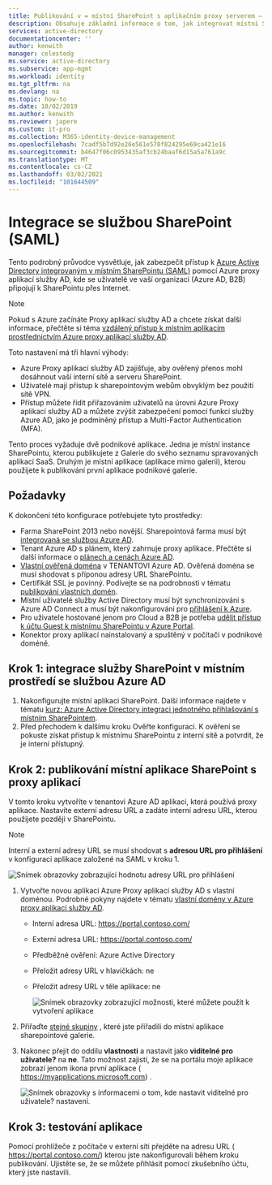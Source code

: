 ```yaml
---
title: Publikování v = místní SharePoint s aplikačním proxy serverem – Azure AD
description: Obsahuje základní informace o tom, jak integrovat místní SharePointový Server s Azure Proxy aplikací služby AD pro SAML.
services: active-directory
documentationcenter: ''
author: kenwith
manager: celestedg
ms.service: active-directory
ms.subservice: app-mgmt
ms.workload: identity
ms.tgt_pltfrm: na
ms.devlang: na
ms.topic: how-to
ms.date: 10/02/2019
ms.author: kenwith
ms.reviewer: japere
ms.custom: it-pro
ms.collection: M365-identity-device-management
ms.openlocfilehash: 7cadf5b7d92e26e561e570f824295e69ca421e16
ms.sourcegitcommit: b4647f06c0953435af3cb24baaf6d15a5a761a9c
ms.translationtype: MT
ms.contentlocale: cs-CZ
ms.lasthandoff: 03/02/2021
ms.locfileid: "101644509"
---
```

# <a name="integrate-with-sharepoint-saml"></a>Integrace se službou SharePoint (SAML)

Tento podrobný průvodce vysvětluje, jak zabezpečit přístup k [Azure Active Directory integrovaným v místním SharePointu (SAML)](../saas-apps/sharepoint-on-premises-tutorial.md) pomocí Azure proxy aplikací služby AD, kde se uživatelé ve vaší organizaci (Azure AD, B2B) připojují k SharePointu přes Internet.

> [!NOTE] 
> Pokud s Azure začínáte Proxy aplikací služby AD a chcete získat další informace, přečtěte si téma [vzdálený přístup k místním aplikacím prostřednictvím Azure proxy aplikací služby AD](./application-proxy.md).

Toto nastavení má tři hlavní výhody:

- Azure Proxy aplikací služby AD zajišťuje, aby ověřený přenos mohl dosáhnout vaší interní sítě a serveru SharePoint.
- Uživatelé mají přístup k sharepointovým webům obvyklým bez použití sítě VPN.
- Přístup můžete řídit přiřazováním uživatelů na úrovni Azure Proxy aplikací služby AD a můžete zvýšit zabezpečení pomocí funkcí služby Azure AD, jako je podmíněný přístup a Multi-Factor Authentication (MFA).

Tento proces vyžaduje dvě podnikové aplikace. Jedna je místní instance SharePointu, kterou publikujete z Galerie do svého seznamu spravovaných aplikací SaaS. Druhým je místní aplikace (aplikace mimo galerii), kterou použijete k publikování první aplikace podnikové galerie.

## <a name="prerequisites"></a>Požadavky

K dokončení této konfigurace potřebujete tyto prostředky:
 - Farma SharePoint 2013 nebo novější. Sharepointová farma musí být [integrovaná se službou Azure AD](../saas-apps/sharepoint-on-premises-tutorial.md).
 - Tenant Azure AD s plánem, který zahrnuje proxy aplikace. Přečtěte si další informace o [plánech a cenách Azure AD](https://azure.microsoft.com/pricing/details/active-directory/).
 - [Vlastní ověřená doména](../fundamentals/add-custom-domain.md) v TENANTOVI Azure AD. Ověřená doména se musí shodovat s příponou adresy URL SharePointu.
 - Certifikát SSL je povinný. Podívejte se na podrobnosti v tématu [publikování vlastních domén](./application-proxy-configure-custom-domain.md).
 - Místní uživatelé služby Active Directory musí být synchronizováni s Azure AD Connect a musí být nakonfigurováni pro [přihlášení k Azure](../hybrid/plan-connect-user-signin.md). 
 - Pro uživatele hostované jenom pro Cloud a B2B je potřeba [udělit přístup k účtu Guest k místnímu SharePointu v Azure Portal](../saas-apps/sharepoint-on-premises-tutorial.md#grant-access-to-a-guest-account-to-sharepoint-on-premises-in-the-azure-portal).
 - Konektor proxy aplikací nainstalovaný a spuštěný v počítači v podnikové doméně.


## <a name="step-1-integrate-sharepoint-on-premises-with-azure-ad"></a>Krok 1: integrace služby SharePoint v místním prostředí se službou Azure AD 

1. Nakonfigurujte místní aplikaci SharePoint. Další informace najdete v tématu [kurz: Azure Active Directory integraci jednotného přihlašování s místním SharePointem](../saas-apps/sharepoint-on-premises-tutorial.md).
2. Před přechodem k dalšímu kroku Ověřte konfiguraci. K ověření se pokuste získat přístup k místnímu SharePointu z interní sítě a potvrdit, že je interní přístupný. 


## <a name="step-2-publish-the-sharepoint-on-premises-application-with-application-proxy"></a>Krok 2: publikování místní aplikace SharePoint s proxy aplikací

V tomto kroku vytvoříte v tenantovi Azure AD aplikaci, která používá proxy aplikace. Nastavíte externí adresu URL a zadáte interní adresu URL, kterou použijete později v SharePointu.

> [!NOTE] 
> Interní a externí adresy URL se musí shodovat s **adresou URL pro přihlášení** v konfiguraci aplikace založené na SAML v kroku 1.

   ![Snímek obrazovky zobrazující hodnotu adresy URL pro přihlášení](./media/application-proxy-integrate-with-sharepoint-server/sso-url-saml.png)


 1. Vytvořte novou aplikaci Azure Proxy aplikací služby AD s vlastní doménou. Podrobné pokyny najdete v tématu [vlastní domény v Azure proxy aplikací služby AD](./application-proxy-configure-custom-domain.md).

    - Interní adresa URL: https://portal.contoso.com/
    - Externí adresa URL: https://portal.contoso.com/
    - Předběžné ověření: Azure Active Directory
    - Přeložit adresy URL v hlavičkách: ne
    - Přeložit adresy URL v těle aplikace: ne

        ![Snímek obrazovky zobrazující možnosti, které můžete použít k vytvoření aplikace](./media/application-proxy-integrate-with-sharepoint-server/create-application-azure-active-directory.png)

2. Přiřaďte [stejné skupiny](../saas-apps/sharepoint-on-premises-tutorial.md#create-an-azure-ad-security-group-in-the-azure-portal) , které jste přiřadili do místní aplikace sharepointové galerie.

3. Nakonec přejít do oddílu **vlastnosti** a nastavit jako **viditelné pro uživatele?** na **ne**. Tato možnost zajistí, že se na portálu moje aplikace zobrazí jenom ikona první aplikace ( https://myapplications.microsoft.com) .

   ![Snímek obrazovky s informacemi o tom, kde nastavit viditelné pro uživatele? nastavení.](./media/application-proxy-integrate-with-sharepoint-server/configure-properties.png)
 
## <a name="step-3-test-your-application"></a>Krok 3: testování aplikace

Pomocí prohlížeče z počítače v externí síti přejděte na adresu URL ( https://portal.contoso.com/) kterou jste nakonfigurovali během kroku publikování. Ujistěte se, že se můžete přihlásit pomocí zkušebního účtu, který jste nastavili.